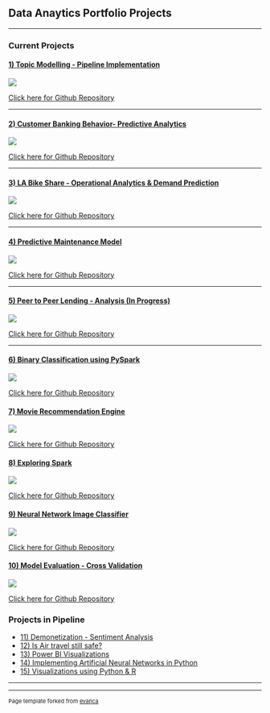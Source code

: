## Data Anaytics Portfolio Projects

---

### Current Projects

#### [1) Topic Modelling - Pipeline Implementation](https://github.com/iamnrr/Topic-Modelling---Pipeline-Implementation/blob/master/NANDURI_DSC550_FINALPROJECT/README.md)

<img src="images/topicmodelling.jpg?raw=true"/>
		
[Click here for Github Repository](https://github.com/iamnrr/Topic-Modelling---Pipeline-Implementation/tree/master/NANDURI_DSC550_FINALPROJECT)

---

#### [2) Customer Banking Behavior- Predictive Analytics](https://github.com/iamnrr/DSC680-Projects/tree/master/Customer%20Behaviour%20Prediction)

<img src="images/bankanalyticslogo.png?raw=true"/>					
		
[Click here for Github Repository](https://github.com/iamnrr/DSC680-Projects/tree/master/Customer%20Behaviour%20Prediction)
		
---

#### [3) LA Bike Share - Operational Analytics & Demand Prediction](https://github.com/iamnrr/LA-Bike-Share---Operational-Analytics-Demand-Prediction/blob/master/README.md)

<img src="images/bikeshare.jpg?raw=true"/>

[Click here for Github Repository](https://github.com/iamnrr/LA-Bike-Share---Operational-Analytics-Demand-Prediction)
		
---

#### [4) Predictive Maintenance Model](https://github.com/iamnrr/DSC680-Projects/blob/master/Predictive%20Maintenance/README.md)

<img src="images/Predictive Maintenance.jpg?raw=true"/>

[Click here for Github Repository](https://github.com/iamnrr/DSC680-Projects/tree/master/Predictive%20Maintenance)


---

#### [5) Peer to Peer Lending - Analysis (In Progress)](https://github.com/iamnrr/DSC680-Projects/blob/master/Credit%20Risk%20Analysis%20in%20Peer%20to%20Peer%20Lending/README.md)

<img src="images/P2P_lending.png?raw=true"/>

[Click here for Github Repository](https://github.com/iamnrr/DSC680-Projects/tree/master/Credit%20Risk%20Analysis%20in%20Peer%20to%20Peer%20Lending)

---


#### [6) Binary Classification using PySpark](https://github.com/iamnrr/iamnrr.github.io/blob/master/Binary%20Classification%20using%20PySpark/README.md)

<img src="images/MLlib Classification.png?raw=true"/>

[Click here for Github Repository](https://github.com/iamnrr/iamnrr.github.io/tree/master/Spark%20Learnings)
		

#### [7) Movie Recommendation Engine](https://github.com/iamnrr/iamnrr.github.io/blob/master/Movie%20Recommendation%20Engine/README.md)

<img src="images/Recommendation-systems.jpg?raw=true"/>

[Click here for Github Repository](https://github.com/iamnrr/iamnrr.github.io/tree/master/Movie%20Recommendation%20Engine)
		

#### [8) Exploring Spark](https://github.com/iamnrr/iamnrr.github.io/blob/master/Spark%20Learnings/README.md)

<img src="images/apache-spark.png?raw=true"/>

[Click here for Github Repository](https://github.com/iamnrr/iamnrr.github.io/tree/master/Spark%20Learnings)
		

#### [9) Neural Network Image Classifier](https://github.com/iamnrr/iamnrr.github.io/blob/master/Parameter%20Tuning%20-%20Cross%20Validation/README.md)

<img src="images/Neural_Network_Classifier.png?raw=true"/>

[Click here for Github Repository](https://github.com/iamnrr/iamnrr.github.io/tree/master/Parameter%20Tuning%20-%20Cross%20Validation)


#### [10) Model Evaluation - Cross Validation](https://github.com/iamnrr/iamnrr.github.io/blob/master/Parameter%20Tuning%20-%20Cross%20Validation/README.md)

<img src="images/Evaluating_Machine_Learning_Models.png?raw=true"/>

[Click here for Github Repository](https://github.com/iamnrr/iamnrr.github.io/tree/master/Parameter%20Tuning%20-%20Cross%20Validation)








### Projects in Pipeline

- [11) Demonetization - Sentiment Analysis](http://example.com/)
- [12) Is Air travel still safe?](http://example.com/)
- [13) Power BI Visualizations](http://example.com/)
- [14) Implementing Artificial Neural Networks in Python](http://example.com/)
- [15) Visualizations using Python & R](http://example.com/)

---




---
<p style="font-size:11px">Page template forked from <a href="https://github.com/evanca/quick-portfolio">evanca</a></p>
<!-- Remove above link if you don't want to attibute -->
